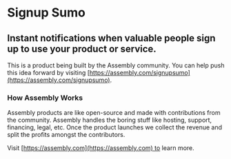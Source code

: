 # Signup Sumo

## Instant notifications when valuable people sign up to use your product or service.

This is a product being built by the Assembly community. You can help push this idea forward by visiting [https://assembly.com/signupsumo](https://assembly.com/signupsumo).

### How Assembly Works

Assembly products are like open-source and made with contributions from the community. Assembly handles the boring stuff like hosting, support, financing, legal, etc. Once the product launches we collect the revenue and split the profits amongst the contributors.

Visit [https://assembly.com](https://assembly.com) to learn more.
